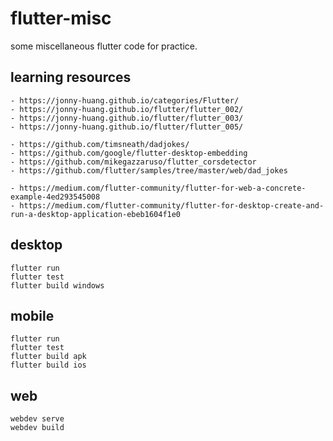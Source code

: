 # flutter-misc

some miscellaneous flutter code for practice.

## learning resources

```
- https://jonny-huang.github.io/categories/Flutter/
- https://jonny-huang.github.io/flutter/flutter_002/
- https://jonny-huang.github.io/flutter/flutter_003/
- https://jonny-huang.github.io/flutter/flutter_005/

- https://github.com/timsneath/dadjokes/
- https://github.com/google/flutter-desktop-embedding
- https://github.com/mikegazzaruso/flutter_corsdetector
- https://github.com/flutter/samples/tree/master/web/dad_jokes

- https://medium.com/flutter-community/flutter-for-web-a-concrete-example-4ed293545008
- https://medium.com/flutter-community/flutter-for-desktop-create-and-run-a-desktop-application-ebeb1604f1e0
```

## desktop
```
flutter run
flutter test
flutter build windows
```

## mobile
```
flutter run
flutter test
flutter build apk
flutter build ios
```

## web

```
webdev serve
webdev build
```